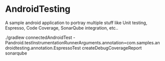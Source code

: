 # AndroidTesting
A sample android application to portray multiple stuff like Unit testing, Espresso, Code Coverage, SonarQube integration, etc..

./gradlew connectedAndroidTest -Pandroid.testInstrumentationRunnerArguments.annotation=com.samples.androidtesting.annotation.EspressoTest createDebugCoverageReport sonarqube
